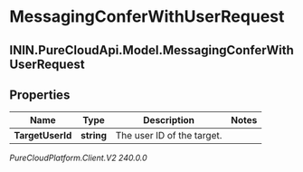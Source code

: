 # MessagingConferWithUserRequest

## ININ.PureCloudApi.Model.MessagingConferWithUserRequest

## Properties

|Name | Type | Description | Notes|
|------------ | ------------- | ------------- | -------------|
| **TargetUserId** | **string** | The user ID of the target. | |



_PureCloudPlatform.Client.V2 240.0.0_
